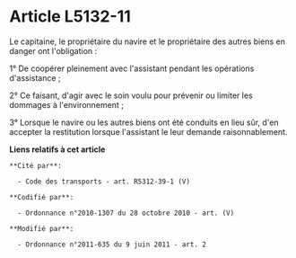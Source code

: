 # Article L5132-11

Le capitaine, le propriétaire du navire et le propriétaire des autres biens en danger ont l'obligation : 

1° De coopérer pleinement avec l'assistant pendant les opérations d'assistance ; 

2° Ce faisant, d'agir avec le soin voulu pour prévenir ou limiter les dommages à l'environnement ; 

3° Lorsque le navire ou les autres biens ont été conduits en lieu sûr, d'en accepter la restitution lorsque l'assistant le
leur demande raisonnablement.

**Liens relatifs à cet article**

	**Cité par**:

	  - Code des transports - art. R5312-39-1 (V)

	**Codifié par**:

	  - Ordonnance n°2010-1307 du 28 octobre 2010 - art. (V)

	**Modifié par**:

	  - Ordonnance n°2011-635 du 9 juin 2011 - art. 2
